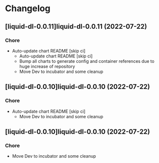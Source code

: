 # Changelog



## [liquid-dl-0.0.11]liquid-dl-0.0.11 (2022-07-22)

### Chore

- Auto-update chart README [skip ci]
  - Auto-update chart README [skip ci]
  - Bump all charts to generate config and container references due to huge increase of repository
  - Move Dev to incubator and some cleanup




## [liquid-dl-0.0.10]liquid-dl-0.0.10 (2022-07-22)

### Chore

- Auto-update chart README [skip ci]
  - Move Dev to incubator and some cleanup




## [liquid-dl-0.0.10]liquid-dl-0.0.10 (2022-07-22)

### Chore

- Move Dev to incubator and some cleanup
